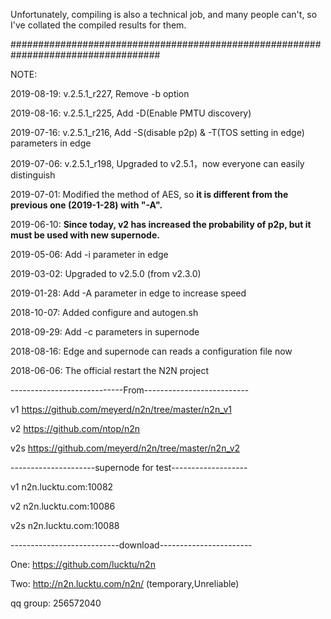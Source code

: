 Unfortunately, compiling is also a technical job, and many people can't, so I've collated the compiled results for them.

###################################################################################

NOTE:

2019-08-19: v.2.5.1_r227, Remove -b option

2019-08-16: v.2.5.1_r225, Add -D(Enable PMTU discovery)

2019-07-16: v.2.5.1_r216, Add -S(disable p2p) & -T(TOS setting in edge) parameters in edge

2019-07-06: v.2.5.1_r198, Upgraded to v2.5.1，now everyone can easily distinguish

2019-07-01: Modified the method of AES, so <strong>it is different from the previous one (2019-1-28) with "-A".</strong>

2019-06-10: <strong>Since today, v2 has increased the probability of p2p, but it must be used with new supernode.</strong>

2019-05-06: Add -i parameter in edge

2019-03-02: Upgraded to v2.5.0 (from v2.3.0)

2019-01-28: Add -A parameter in edge to increase speed

2018-10-07: Added configure and autogen.sh

2018-09-29: Add -c parameters in supernode

2018-08-16: Edge and supernode can reads a configuration file now

2018-06-06: The official restart the N2N project

----------------------------From--------------------------

v1   https://github.com/meyerd/n2n/tree/master/n2n_v1

v2   https://github.com/ntop/n2n

v2s  https://github.com/meyerd/n2n/tree/master/n2n_v2

---------------------supernode for test-------------------

v1  n2n.lucktu.com:10082

v2  n2n.lucktu.com:10086

v2s n2n.lucktu.com:10088

---------------------------download-----------------------

One: https://github.com/lucktu/n2n

Two: http://n2n.lucktu.com/n2n/     (temporary,Unreliable)

qq group: 256572040
